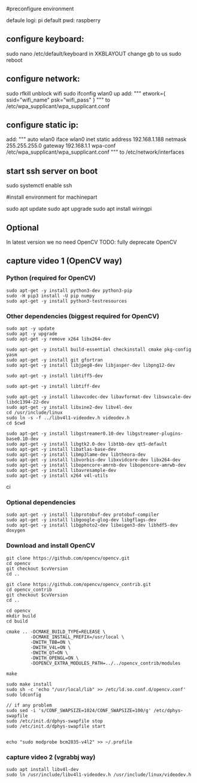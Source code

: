 #preconfigure environment

defaule logi: pi
default pwd: raspberry

## configure keyboard:
sudo nano /etc/default/keyboard
in XKBLAYOUT change gb to us
sudo reboot

## configure network:
sudo rfkill unblock wifi
sudo ifconfig wlan0 up
add:
"""
etwork={
ssid="wifi_name"
psk="wifi_pass"
}
"""
to /etc/wpa_supplicant/wpa_supplicant.conf

## configure static ip:
add:
"""
auto wlan0
iface wlan0 inet static
  address 192.168.1.188
  netmask 255.255.255.0
  gateway 192.168.1.1
  wpa-conf /etc/wpa_supplicant/wpa_supplicant.conf
"""
to /etc/network/interfaces

## start ssh server on boot
sudo systemctl enable ssh

#install environment for machinepart

sudo apt update
sudo apt upgrade
sudo apt install wiringpi

## Optional
In latest version we no need OpenCV
TODO: fully deprecate OpenCV

## capture video 1 (OpenCV way)
### Python (required for OpenCV)
    sudo apt-get -y install python3-dev python3-pip
    sudo -H pip3 install -U pip numpy
    sudo apt-get -y install python3-testresources

### Other dependencies (biggest required for OpenCV)
    sudo apt -y update
    sudo apt -y upgrade
    sudo apt-get -y remove x264 libx264-dev

    sudo apt-get -y install build-essential checkinstall cmake pkg-config yasm
    sudo apt-get -y install git gfortran
    sudo apt-get -y install libjpeg8-dev libjasper-dev libpng12-dev
 
    sudo apt-get -y install libtiff5-dev
    
    sudo apt-get -y install libtiff-dev
    
    sudo apt-get -y install libavcodec-dev libavformat-dev libswscale-dev libdc1394-22-dev
    sudo apt-get -y install libxine2-dev libv4l-dev
    cd /usr/include/linux
    sudo ln -s -f ../libv4l1-videodev.h videodev.h
    cd $cwd
    
    sudo apt-get -y install libgstreamer0.10-dev libgstreamer-plugins-base0.10-dev
    sudo apt-get -y install libgtk2.0-dev libtbb-dev qt5-default
    sudo apt-get -y install libatlas-base-dev
    sudo apt-get -y install libmp3lame-dev libtheora-dev
    sudo apt-get -y install libvorbis-dev libxvidcore-dev libx264-dev
    sudo apt-get -y install libopencore-amrnb-dev libopencore-amrwb-dev
    sudo apt-get -y install libavresample-dev
    sudo apt-get -y install x264 v4l-utils
ci
### Optional dependencies
    sudo apt-get -y install libprotobuf-dev protobuf-compiler
    sudo apt-get -y install libgoogle-glog-dev libgflags-dev
    sudo apt-get -y install libgphoto2-dev libeigen3-dev libhdf5-dev doxygen

### Download and install OpenCV
    git clone https://github.com/opencv/opencv.git
    cd opencv
    git checkout $cvVersion
    cd ..
    
    git clone https://github.com/opencv/opencv_contrib.git
    cd opencv_contrib
    git checkout $cvVersion
    cd ..

    cd opencv
    mkdir build
    cd build

    cmake .. -DCMAKE_BUILD_TYPE=RELEASE \
             -DCMAKE_INSTALL_PREFIX=/usr/local \
             -DWITH_TBB=ON \
             -DWITH_V4L=ON \
             -DWITH_QT=ON \
             -DWITH_OPENGL=ON \
             -DOPENCV_EXTRA_MODULES_PATH=../../opencv_contrib/modules

    make

    sudo make install
    sudo sh -c 'echo "/usr/local/lib" >> /etc/ld.so.conf.d/opencv.conf'
    sudo ldconfig

    // if any problem
    sudo sed -i 's/CONF_SWAPSIZE=1024/CONF_SWAPSIZE=100/g' /etc/dphys-swapfile
    sudo /etc/init.d/dphys-swapfile stop
    sudo /etc/init.d/dphys-swapfile start


    echo "sudo modprobe bcm2835-v4l2" >> ~/.profile

### capture video 2 (vgrabbj way)
    sudo apt install libv4l-dev
    sudo ln /usr/include/libv4l1-videodev.h /usr/include/linux/videodev.h